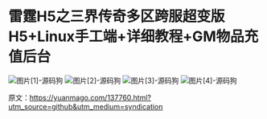 # 雷霆H5之三界传奇多区跨服超变版H5+Linux手工端+详细教程+GM物品充值后台

![图片[1]-源码狗](https://yuanmago.com/wp-content/uploads/2025/09/20250406165730559-image-1024x596-1.png) ![图片[2]-源码狗](https://yuanmago.com/wp-content/uploads/2025/09/20250406165733213-image-1024x595-1.png) ![图片[3]-源码狗](https://yuanmago.com/wp-content/uploads/2025/09/20250406165736641-image-1024x596-1.png) ![图片[4]-源码狗](https://yuanmago.com/wp-content/uploads/2025/09/20250406165750943-image-1024x596-1.png)

原文：https://yuanmago.com/137760.html?utm_source=github&utm_medium=syndication
